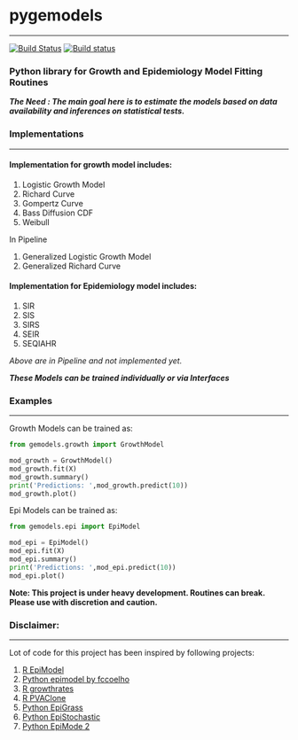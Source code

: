 # pygemodels
-------

[![Build Status](https://travis-ci.com/jkapila/pygemodels.svg?branch=master)](https://travis-ci.com/jkapila/pygemodels)
[![Build status](https://ci.appveyor.com/api/projects/status/87045m7d03cp3r5x/branch/master?svg=true)](https://ci.appveyor.com/project/jkapila/pygemodels/branch/master)

<!--.. image:: https://codecov.io/gh/lebigot/uncertainties/branch/master/graph/badge.svg-->
<!--   :target: https://codecov.io/gh/lebigot/uncertainties/-->
<!--   -->
<!--.. image:: https://readthedocs.org/projects/uncertainties-python-package/badge/?version=latest-->
<!--   :target: http://uncertainties-python-package.readthedocs.io/en/latest/?badge=latest-->
<!--.. image:: https://img.shields.io/pypi/v/uncertainties.svg-->
<!--   :target: https://pypi.org/project/uncertainties/-->
###  Python library for Growth and Epidemiology Model Fitting Routines

***The Need : The main goal here is to estimate the models based on data
availability and inferences on statistical tests.***


###  Implementations
-----------

####  Implementation for growth model includes:
1. Logistic Growth Model
2. Richard Curve
3. Gompertz Curve
4. Bass Diffusion CDF
5. Weibull

In Pipeline
1.  Generalized Logistic Growth Model
2.  Generalized Richard Curve

####  Implementation for Epidemiology model includes:
1. SIR
2. SIS
3. SIRS
4. SEIR
5. SEQIAHR

*Above are in Pipeline and not implemented yet.*

***These Models can be trained individually or via Interfaces***

### Examples
-----------

Growth Models can be trained as:

```python
from gemodels.growth import GrowthModel

mod_growth = GrowthModel()
mod_growth.fit(X)
mod_growth.summary()
print('Predictions: ',mod_growth.predict(10))
mod_growth.plot()

```
Epi Models can be trained as:
```python
from gemodels.epi import EpiModel

mod_epi = EpiModel()
mod_epi.fit(X)
mod_epi.summary()
print('Predictions: ',mod_epi.predict(10))
mod_epi.plot()

```

**Note: This project is under heavy development. Routines can break.
Please use with discretion and caution.**

### Disclaimer:
-----------

Lot of code for this project has been inspired by following projects:
1. [R EpiModel](https://github.com/statnet/EpiModel)
2. [Python epimodel by fccoelho](https://github.com/fccoelho/epimodels)
3. [R growthrates](https://github.com/tpetzoldt/growthrates)
4. [R PVAClone](https://github.com/psolymos/PVAClone)
5. [Python EpiGrass](https://github.com/fccoelho/epigrass)
6. [Python EpiStochastic](https://github.com/fccoelho/EpiStochModels)
7. [Python EpiMode 2](https://github.com/kuperov/epimodel)



